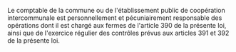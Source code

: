 Le comptable de la commune ou de l'établissement public de coopération intercommunale est personnellement et pécuniairement responsable des opérations dont il est chargé aux fermes de l'article 390 de la présente loi, ainsi que de l'exercice régulier des contrôles prévus aux articles 391 et 392 de la présente loi.